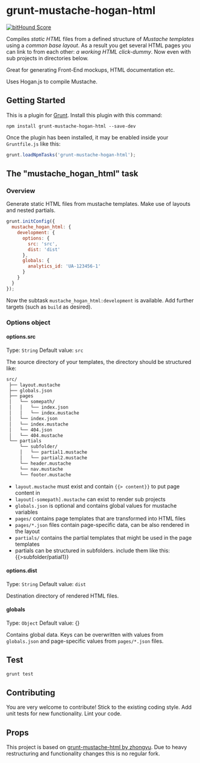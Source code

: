 # grunt-mustache-hogan-html

[![bitHound Score](https://www.bithound.io/rocco/grunt-mustache-hogan-html/badges/score.svg)](https://www.bithound.io/rocco/grunt-mustache-hogan-html)

Compiles *static HTML* files from a defined structure of *Mustache templates* using a *common base layout*.
As a result you get several HTML pages you can link to from each other: *a working HTML click-dummy*.
Now even with sub projects in directories below.

Great for generating Front-End mockups, HTML documentation etc.

Uses Hogan.js to compile Mustache.


## Getting Started
This is a plugin for [Grunt](http://gruntjs.com/getting-started).
Install this plugin with this command:

```shell
npm install grunt-mustache-hogan-html --save-dev
```

Once the plugin has been installed, it may be enabled inside your `Gruntfile.js` like this:

```js
grunt.loadNpmTasks('grunt-mustache-hogan-html');
```

## The "mustache_hogan_html" task

### Overview
Generate static HTML files from mustache templates.
Make use of layouts and nested partials.

```js
grunt.initConfig({
  mustache_hogan_html: {
    development: {
      options: {
        src: 'src',
        dist: 'dist'
      },
      globals: {
        analytics_id: 'UA-123456-1'
      }
    }
  }
});
```

Now the subtask `mustache_hogan_html:development` is available.
Add further targets (such as `build` as desired).

### Options object

#### options.src
Type: `String`
Default value: `src`

The source directory of your templates, the directory should be structured like:

```txt
src/
 ├── layout.mustache
 ├── globals.json
 ├── pages
 │   └── somepath/
 │   │   └── index.json
 │   │   └── index.mustache
 │   └── index.json
 │   └── index.mustache
 │   └── 404.json
 │   └── 404.mustache
 └── partials
     └── subfolder/
     │   └── partial1.mustache
     │   └── partial2.mustache
     └── header.mustache
     └── nav.mustache
     └── footer.mustache
```

* `layout.mustache` must exist and contain `{{> content}}` to put page content in
* `layout[-somepath].mustache` can exist to render sub projects
* `globals.json` is optional and contains global values for mustache variables
* `pages/` contains page templates that are transformed into HTML files
* `pages/*.json` files contain page-specific data, can be also rendered in the layout
* `partials/` contains the partial templates that might be used in the page templates
* partials can be structured in subfolders. include them like this: {{>subfolder/patial1}}

#### options.dist
Type: `String`
Default value: `dist`

Destination directory of rendered HTML files.

#### globals
Type: `Object`
Default value: {}

Contains global data. 
Keys can be overwritten with values from `globals.json` and page-specific values from `pages/*.json` files.

## Test

```bash
grunt test
```

## Contributing
You are very welcome to contribute!
Stick to the existing coding style.
Add unit tests for new functionality.
Lint your code.

## Props
This project is based on [grunt-mustache-html by zhongyu](https://github.com/haio/grunt-mustache-html).
Due to heavy restructuring and functionality changes this is no regular fork.
